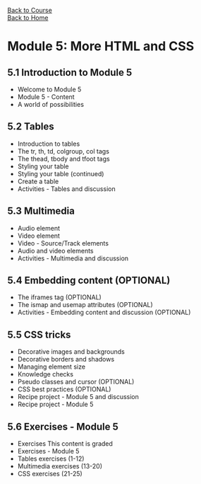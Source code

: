 [Back to Course](../index.md)<br>
[Back to Home](../../index.md)<br>

# Module 5: More HTML and CSS

## 5.1 Introduction to Module 5
* Welcome to Module 5
* Module 5 - Content
* A world of possibilities

## 5.2 Tables
* Introduction to tables
* The tr, th, td, colgroup, col tags
* The thead, tbody and tfoot tags
* Styling your table
* Styling your table (continued)
* Create a table
* Activities - Tables and discussion

## 5.3 Multimedia
* Audio element
* Video element
* Video - Source/Track elements
* Audio and video elements
* Activities - Multimedia and discussion

## 5.4 Embedding content (OPTIONAL)
* The iframes tag (OPTIONAL)
* The ismap and usemap attributes (OPTIONAL)
* Activities - Embedding content and discussion (OPTIONAL)

## 5.5 CSS tricks
* Decorative images and backgrounds
* Decorative borders and shadows
* Managing element size
* Knowledge checks
* Pseudo classes and cursor (OPTIONAL)
* CSS best practices (OPTIONAL)
* Recipe project - Module 5 and discussion
* Recipe project - Module 5

## 5.6 Exercises - Module 5
* Exercises  This content is graded
* Exercises - Module 5
* Tables exercises (1-12)
* Multimedia exercises (13-20)
* CSS exercises (21-25)